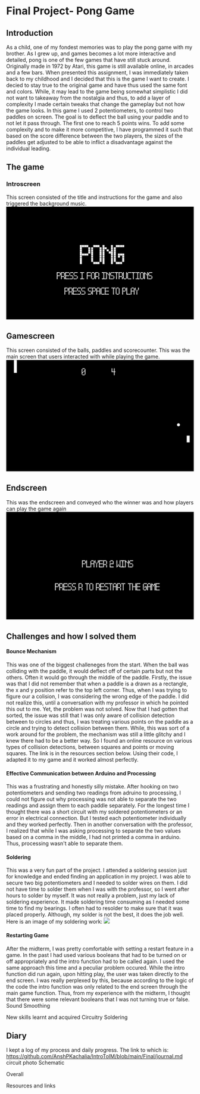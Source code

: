 # Final Project- Pong Game

## Introduction
As a child, one of my fondest memories was to play the pong game with my brother. As I grew up, and games becomes a lot more interactive and detailed, pong is one of the few games that have still stuck around. Originally made in 1972 by Atari, this game is still available online, in arcades and a few bars. When presented this assignment, I was immediately taken back to my childhood and I decided that this is the game I want to create.
I decied to stay true to the original game and have thus used the same font and colors. While, it may lead to the game being somewhat simplistic I did not want to takeaway from the nostalgia and thus, to add a layer of complexity I made certain tweaks that change the gameplay but not how the game looks. 
In this game I used 2 potentiometers, to control two paddles on screen. The goal is to deflect the ball using your paddle and to not let it pass through. The first one to reach 5 points wins. To add some complexity and to make it more competitive, I have programmed it such that based on the score difference between the two players, the sizes of the paddles get adjusted to be able to inflict a disadvantage against the individual leading. 


## The game
### Introscreen
This screen consisted of the title and instructions for the game and also triggered the background music. 
![](introscreen.png)

## Gamescreen
This screen consisted of the balls, paddles and scorecounter. This was the main screen that users interacted with while playing the game.
![](gamescreen.png)

## Endscreen 
This was the endscreen and conveyed who the winner was and how players can play the game again
![](endscreen.png)


## Challenges and how I solved them

#### Bounce Mechanism
This was one of the biggest challeneges from the start. When the ball was colliding with the paddle, it would deflect off of certain parts but not the others. Often it would go through the middle of the paddle. Firstly, the issue was that I did not remember that when a paddle is a drawn as a rectangle, the x and y position refer to the top left corner. Thus, when I was trying to figure our a colision, I was considering the wrong edge of the paddle. I did not realize this, until a conversation with my professor in which he pointed this out to me. Yet, the problem was not solved. Now that I had gotten that sorted, the issue was still that I was only aware of collision detection between to circles and thus, I was treating various points on the paddle as a circle and trying to detect collision between them. While, this was sort of a work around for the problem, the mechanism was still a little glitchy and I knew there had to be a better way. So I found an online resource on various types of collision detections, between squares and points or moving squares. The link is in the resources section below. Using their code, I adapted it to my game and it worked almost perfectly.

#### Effective Communication between Arduino and Processing
This was a frustrating and honestly silly mistake. After hooking on two potentiometers and sending two readings from adruino to processing, I could not figure out why processing was not able to separate the two readings and assign them to each paddle separately. For the longest time I thought there was a short circuit with my soldered potentiometers or an error in electrical connection. But I tested each potentiometer individually and they worked perfectly. Then in another conversation with the professor, I realized that while I was asking processing to separate the two values based on a comma in the middle, I had not printed a comma in arduino. Thus, processing wasn't able to separate them.

#### Soldering 
This was a very fun part of the project. I attended a soldering session just for knowledge and ended finding an application in my project. I was able to secure two big potentiometers and I needed to solder wires on them. I did not have time to solder them when I was with the professor, so I went after hours to solder by myself. It was not really a problem, just my lack of soldering experience. It made soldering time consuming as I needed some time to find my bearings. I often had to resolder to make sure that it was placed properly. Although, my solder is not the best, it does the job well. Here is an image of my soldering work:
<img src="20211207_130742.jpg" width="200">

#### Restarting Game
After the midterm, I was pretty comfortable with setting a restart feature in a game. In the past I had used various booleans that had to be turned on or off appropriately and the intro function had to be called again. I used the same approach this time and a peculiar problem occured. While the intro function did run again, upon hitting play, the user was taken directly to the end screen. I was really perplexed by this, because according to the logic of the code the intro function was only related to the end screen through the main game function. Thus, from my experience with the midterm, I thought that there were some relevant booleans that I was not turning true or false.  
Sound Smoothing


New skills learnt and acquired
Circuitry 
Soldering 

## Diary
I kept a log of my process and daily progress. The link to which is: 
https://github.com/AnshPKachalia/IntroToIM/blob/main/Final/journal.md
circuit photo
Schematic

Overall

Resources and links


